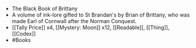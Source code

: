 - The Black Book of Brittany
- A volume of ink-lore gifted to St Brandan's by Brian of Brittany, who was made Earl of Cornwall after the Norman Conquest.
- [[Tally Price]] x4, [[Mystery: Moon]] x12, [[Readable]], [[Thing]], [[Codex]]
- #Books